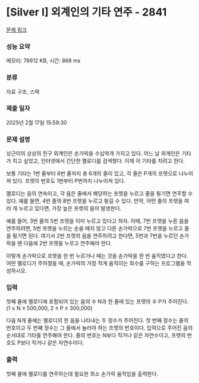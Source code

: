 # [Silver I] 외계인의 기타 연주 - 2841 

[문제 링크](https://www.acmicpc.net/problem/2841) 

### 성능 요약

메모리: 76612 KB, 시간: 868 ms

### 분류

자료 구조, 스택

### 제출 일자

2025년 2월 17일 15:59:30

### 문제 설명

<p>상근이의 상상의 친구 외계인은 손가락을 수십억개 가지고 있다. 어느 날 외계인은 기타가 치고 싶었고, 인터넷에서 간단한 멜로디를 검색했다. 이제 이 기타를 치려고 한다.</p>

<p>보통 기타는 1번 줄부터 6번 줄까지 총 6개의 줄이 있고, 각 줄은 P개의 프렛으로 나누어져 있다. 프렛의 번호도 1번부터 P번까지 나누어져 있다.</p>

<p>멜로디는 음의 연속이고, 각 음은 줄에서 해당하는 프렛을 누르고 줄을 튕기면 연주할 수 있다. 예를 들면, 4번 줄의 8번 프렛을 누르고 튕길 수 있다. 만약, 어떤 줄의 프렛을 여러 개 누르고 있다면, 가장 높은 프렛의 음이 발생한다.</p>

<p>예를 들어, 3번 줄의 5번 프렛을 이미 누르고 있다고 하자. 이때, 7번 프렛을 누른 음을 연주하려면, 5번 프렛을 누르는 손을 떼지 않고 다른 손가락으로 7번 프렛을 누르고 줄을 튕기면 된다. 여기서 2번 프렛의 음을 연주하려고 한다면, 5번과 7번을 누르던 손가락을 뗀 다음에 2번 프렛을 누르고 연주해야 한다.</p>

<p>이렇게 손가락으로 프렛을 한 번 누르거나 떼는 것을 손가락을 한 번 움직였다고 한다. 어떤 멜로디가 주어졌을 때, 손가락의 가장 적게 움직이는 회수를 구하는 프로그램을 작성하시오.</p>

### 입력 

 <p>첫째 줄에 멜로디에 포함되어 있는 음의 수 N과 한 줄에 있는 프렛의 수 P가 주어진다. (1 ≤ N ≤ 500,000, 2 ≤ P ≤ 300,000)</p>

<p>다음 N개 줄에는 멜로디의 한 음을 나타내는 두 정수가 주어진다. 첫 번째 정수는 줄의 번호이고 두 번째 정수는 그 줄에서 눌러야 하는 프렛의 번호이다. 입력으로 주어진 음의 순서대로 기타를 연주해야 한다. 줄의 번호는 N보다 작거나 같은 자연수이고, 프렛의 번호도 P보다 작거나 같은 자연수이다.</p>

### 출력 

 <p>첫째 줄에 멜로디를 연주하는데 필요한 최소 손가락 움직임을 출력한다.</p>


